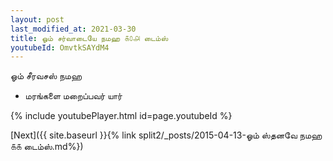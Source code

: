 ```yaml
---
layout: post
last_modified_at: 2021-03-30
title: ஓம் சர்வாடையே நமஹ ௧௦௮ டைம்ஸ்
youtubeId: OmvtkSAYdM4
---
```

 
 
 ஓம் சீரவசஸ் நமஹ  
 
 -  மரங்களை மறைப்பவர் யார் 
 
  
 
  
 
 
 
 
 
 


{% include youtubePlayer.html id=page.youtubeId %}
 
[Next]({{ site.baseurl }}{% link  split2/_posts/2015-04-13-ஓம் ஸ்தனவே நமஹ ௧௧ டைம்ஸ்.md%})
 
